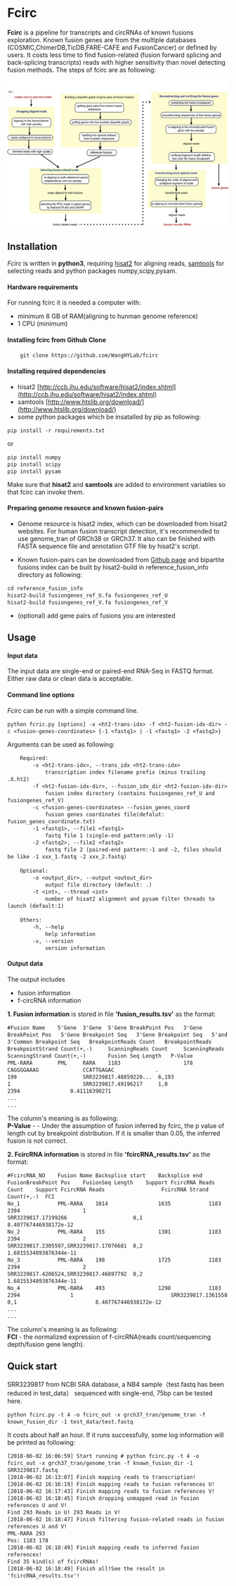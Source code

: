 # Fcirc
**Fcirc** is a pipeline for transcripts and circRNAs of known fusions exploration. Known fusion genes are from the multiple databases (COSMIC,ChimerDB,TicDB,FARE-CAFE and FusionCancer) or defined by users. It costs less time to find fusion-related (fusion forward splicing and back-splicing transcripts) reads with higher sensitivity than novel detecting fusion methods. The steps of fcirc are as following:

![Fcirc pipeline](https://github.com/WangHYLab/supplementary_files/blob/master/Images/Figure_1.png "fcirc pipeline")

## Installation
*Fcirc* is written in **python3**, requiring [hisat2](http://ccb.jhu.edu/software/hisat2/index.shtml) for aligning reads, [samtools](http://www.htslib.org/download/) for selecting reads and python packages numpy,scipy,pysam.
#### Hardware requirements
For running fcirc it is needed a computer with:
* minimum 8 GB of RAM(aligning to hunman genome reference)
* 1 CPU (minimum)

#### Installing fcirc from Github Clone
```
    git clone https://github.com/WangHYLab/fcirc
```
#### Installing required dependencies
* hisat2 [http://ccb.jhu.edu/software/hisat2/index.shtml](http://ccb.jhu.edu/software/hisat2/index.shtml)
* samtools [http://www.htslib.org/download/](http://www.htslib.org/download/)
* some python packages which be insatalled by pip as following:
```
pip install -r requirements.txt
```
or
```
pip install numpy
pip install scipy
pip install pysam
```
Make sure that **hisat2** and **samtools** are added to environment variables so that fcirc can invoke them.

#### Preparing genome resource and known fusion-pairs
* Genome resource is hisat2 index, which can be downloaded from hisat2 websites. For human fusion transcript detection, it's recommended to use genome_tran of GRCh38 or GRCh37. It also can be finished with FASTA sequence file and annotation GTF file by hisat2's script.

* Known fusion-pairs can be downloaded from [Github page](https://github.com/WangHYLab/fcirc) and bipartite fusions index can be built by hisat2-build in reference_fusion_info directory as following:

```
cd reference_fusion_info 
hisat2-build fusiongenes_ref_U.fa fusiongenes_ref_U
hisat2-build fusiongenes_ref_V.fa fusiongenes_ref_V
```

* (optional) add gene pairs of fusions you are interested

## Usage
#### Input data
The input data are single-end or paired-end RNA-Seq in FASTQ format. Either raw data or clean data is acceptable.

#### Command line options
*Fcirc* can be run with a simple command line.
```
python fcric.py [options] -x <ht2-trans-idx> -f <ht2-fusion-idx-dir> -c <fusion-genes-coordinates> {-1 <fastq1> | -1 <fastq1> -2 <fastq2>} 
```
Arguments can be used as following:
```
    Required:
        -x <ht2-trans-idx>, --trans_idx <ht2-trans-idx>
            transcription index filename prefix (minus trailing .X.ht2)
        -f <ht2-fusion-idx-dir>, --fusion_idx_dir <ht2-fusion-idx-dir>
            fusion index directory (contains fusiongenes_ref_U and fusiongenes_ref_V)
        -c <fusion-genes-coordinates> --fusion_genes_coord
            fusion genes coordinates file(defalut: fusion_genes_coordinate.txt)    
        -1 <fastq1>, --file1 <fastq1>
            fastq file 1 (single-end pattern:only -1)
        -2 <fastq2>, --file2 <fastq2>
            fastq file 2 (paired-end pattern:-1 and -2, files should be like -1 xxx_1.fastq -2 xxx_2.fastq)

    Optional:     
        -o <output_dir>, --output <outout_dir>
            output file directory (default: .)
        -t <int>, --thread <int>
            number of hisat2 alignment and pysam filter threads to launch (default:1)    

    Others:
        -h, --help
            help information  
        -v, --version
            version information 
```

#### Output data
The output includes 
* fusion information
* f-circRNA information

**1. Fusion information** is stored in file **'fusion_results.tsv'** as the format:
```
#Fusion Name    5'Gene  3'Gene  5'Gene BreakPoint Pos   3'Gene BreakPoint Pos   5'Gene Breakpoint Seq   3'Gene Breakpoint Seq   5'and 3'Common Breakpoint Seq   BreakpointReads Count   BreakpointReads         BreakpointStrand Count(+,-)     ScanningReads Count     ScanningReads           ScanningStrand Count(+,-)       Fusion Seq Length   P-Value
PML-RARA        PML     RARA    1183                    178                      CAGGGGAAAG              CCATTGAGAC             .                               199                     SRR3239817.48859220...  6,193                           1                       SRR3239817.49196217     1,0                             2394                0.41116390271
...
...
```
The column's meaning is as following:  
**P-Value** - - Under the assumption of fusion inferred by fcirc, the p value of length cut by breakpoint distribution. If it is smaller than 0.05, the inferred fusion is not correct.


**2. FcircRNA information** is stored in file **'fcircRNA_results.tsv'** as the format:
```
#FcircRNA_NO	Fusion Name	Backsplice start	Backsplice end	FusionBreakPoint Pos	FusionSeq Length	Support FcircRNA Reads Count	Support FcircRNA Reads	                FcircRNA Strand Count(+,-)	FCI
No_1        	PML-RARA	1014            	1635	        1183	                2394	            	1	                            SRR3239817.17199266	                    0,1	                        8.407767446938172e-12
No_2	        PML-RARA	155	                1301        	1183	                2394	            	2	                            SRR3239817.2305597,SRR3239817.17076681  0,2	                        1.6815534893876344e-11
No_3        	PML-RARA	198	                1725	        1183	                2394	            	2	                            SRR3239817.4206524,SRR3239817.46897792	0,2	                        1.6815534893876344e-11
No_4        	PML-RARA	493	                1298	        1183	                2394            	1	                            SRR3239817.1361558                  	0,1	                        8.407767446938172e-12
...
...
```
The column's meaning is as following:  
**FCI** - the normalized expression of f-circRNA(reads count/sequencing depth/fusion gene length). 

## Quick start
SRR3239817 from NCBI SRA database, a NB4 sample（test.fastq has been reduced in test_data） sequenced with single-end, 75bp can be tested here.
```
python fcirc.py -t 4 -o fcirc_out -x grch37_tran/genome_tran -f known_fusion_dir -1 test_data/test.fastq
```
It costs about half an hour. If it runs successfully, some log information will be printed as following:
```
[2018-06-02 16:06:59] Start running # python fcirc.py -t 4 -o fcirc_out -x grch37_tran/genome_tran -f known_fusion_dir -1 SRR3239817.fastq
[2018-06-02 16:13:07] Finish mapping reads to transcription!
[2018-06-02 16:16:19] Finish mapping reads to fusion references U!
[2018-06-02 16:17:43] Finish mapping reads to fusion references V!
[2018-06-02 16:18:45] Finish dropping unmapped read in fusion references U and V!
Find 293 Reads in U! 293 Reads in V!
[2018-06-02 16:18:47] Finish filtering fusion-related reads in fusion references U and V!
PML-RARA 293
Pos: 1183 178
[2018-06-02 16:18:49] Finish mapping reads to inferred fusion references!
Find 35 kind(s) of fcircRNAs!
[2018-06-02 16:18:49] Finish all!See the result in 'fcircRNA_results.tsv'!
```

